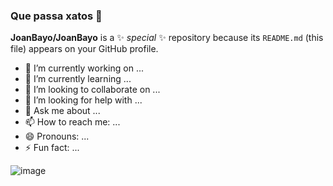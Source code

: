 ### Que passa xatos 👋


**JoanBayo/JoanBayo** is a ✨ _special_ ✨ repository because its `README.md` (this file) appears on your GitHub profile.

- 🔭 I’m currently working on ...
- 🌱 I’m currently learning ...
- 👯 I’m looking to collaborate on ...
- 🤔 I’m looking for help with ...
- 💬 Ask me about ...
- 📫 How to reach me: ...
- 😄 Pronouns: ...
- ⚡ Fun fact: ...


![image](https://user-images.githubusercontent.com/91154202/158783540-498096ea-14bd-446d-817b-f1cc036ade47.png)

